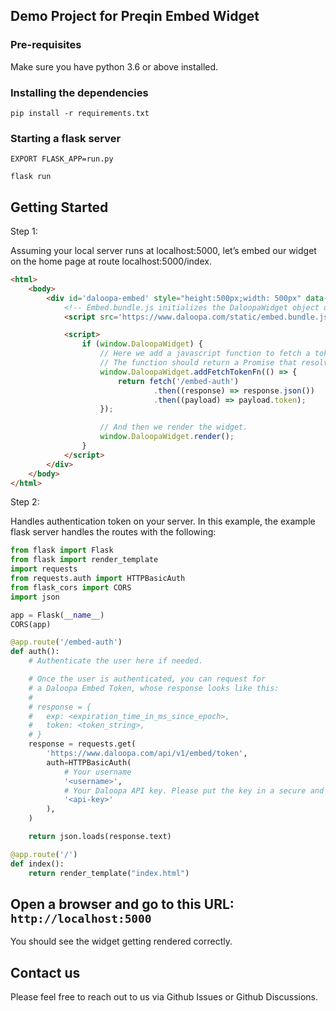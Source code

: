 ## Demo Project for Preqin Embed Widget

### Pre-requisites

Make sure you have python 3.6 or above installed. 

### Installing the dependencies

```
pip install -r requirements.txt
```

### Starting a flask server

```
EXPORT FLASK_APP=run.py

flask run
```

## Getting Started

Step 1: 

Assuming your local server runs at localhost:5000, let’s embed our widget on the home page at route localhost:5000/index. 

```html
<html>
    <body>
        <div id='daloopa-embed' style="height:500px;width: 500px" data-src-id="998198">
            <!-- Embed.bundle.js initializes the DaloopaWidget object on the window object. -->
            <script src='https://www.daloopa.com/static/embed.bundle.js'></script>

            <script>
                if (window.DaloopaWidget) {
                    // Here we add a javascript function to fetch a token from your own server.
                    // The function should return a Promise that resolves to a token string.
                    window.DaloopaWidget.addFetchTokenFn(() => {
                        return fetch('/embed-auth')
                                .then((response) => response.json())
                                .then((payload) => payload.token);
                    });

                    // And then we render the widget.
                    window.DaloopaWidget.render();
                }
            </script>
        </div>
    </body>
</html>
```

Step 2: 

Handles authentication token on your server. In this example, the example flask server handles the routes with the following: 

```python
from flask import Flask
from flask import render_template
import requests
from requests.auth import HTTPBasicAuth
from flask_cors import CORS
import json

app = Flask(__name__)
CORS(app)

@app.route('/embed-auth')
def auth():
    # Authenticate the user here if needed.

    # Once the user is authenticated, you can request for
    # a Daloopa Embed Token, whose response looks like this:
    #
    # response = {
    #   exp: <expiration_time_in_ms_since_epoch>,
    #   token: <token_string>,
    # }
    response = requests.get(
        'https://www.daloopa.com/api/v1/embed/token',
        auth=HTTPBasicAuth(
            # Your username
            '<username>',
            # Your Daloopa API key. Please put the key in a secure and private place.
            '<api-key>'
        ),
    )

    return json.loads(response.text)

@app.route('/')
def index():
    return render_template("index.html")
```

## Open a browser and go to this URL: `http://localhost:5000`

You should see the widget getting rendered correctly.

## Contact us

Please feel free to reach out to us via Github Issues or Github Discussions.


